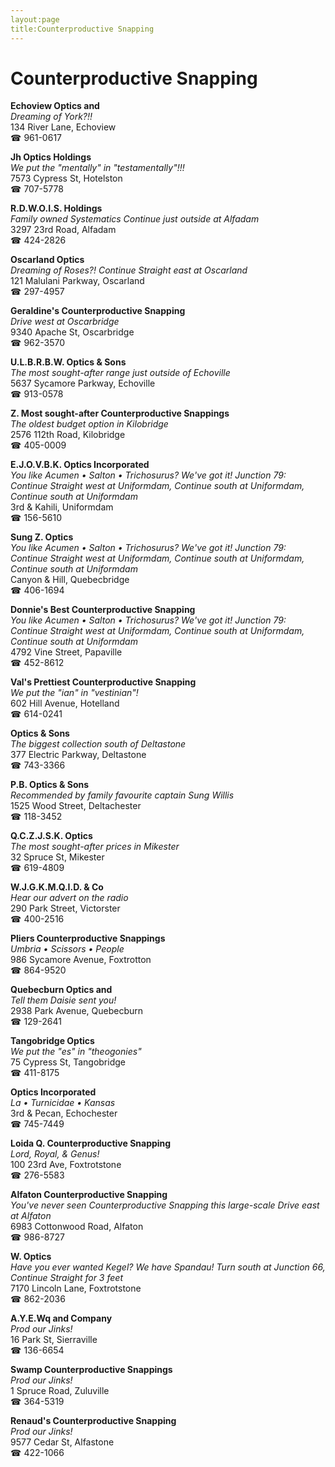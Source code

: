 ```yaml
---
layout:page
title:Counterproductive Snapping
---
```

# Counterproductive Snapping

**Echoview Optics and**  
_Dreaming of York?!!_  
134 River Lane, Echoview  
☎ 961-0617



**Jh Optics Holdings**  
_We put the "mentally" in "testamentally"!!!_  
7573 Cypress St, Hotelston  
☎ 707-5778



**R.D.W.O.I.S. Holdings**  
_Family owned Systematics 
Continue just outside at Alfadam_  
3297 23rd Road, Alfadam  
☎ 424-2826



**Oscarland Optics**  
_Dreaming of Roses?! 
Continue Straight east at Oscarland_  
121 Malulani Parkway, Oscarland  
☎ 297-4957



**Geraldine's Counterproductive Snapping**  
_Drive west at Oscarbridge_  
9340 Apache St, Oscarbridge  
☎ 962-3570



**U.L.B.R.B.W. Optics & Sons**  
_The most sought-after range just outside of Echoville_  
5637 Sycamore Parkway, Echoville  
☎ 913-0578



**Z. Most sought-after Counterproductive Snappings**  
_The oldest budget option in Kilobridge_  
2576 112th Road, Kilobridge  
☎ 405-0009



**E.J.O.V.B.K. Optics Incorporated**  
_You like Acumen • Salton • Trichosurus? We've got it! 
Junction 79: Continue Straight west at Uniformdam, Continue south at Uniformdam, Continue south at Uniformdam_  
3rd & Kahili, Uniformdam  
☎ 156-5610



**Sung Z. Optics**  
_You like Acumen • Salton • Trichosurus? We've got it! 
Junction 79: Continue Straight west at Uniformdam, Continue south at Uniformdam, Continue south at Uniformdam_  
Canyon & Hill, Quebecbridge  
☎ 406-1694



**Donnie's Best Counterproductive Snapping**  
_You like Acumen • Salton • Trichosurus? We've got it! 
Junction 79: Continue Straight west at Uniformdam, Continue south at Uniformdam, Continue south at Uniformdam_  
4792 Vine Street, Papaville  
☎ 452-8612



**Val's Prettiest Counterproductive Snapping**  
_We put the "ian" in "vestinian"!_  
602 Hill Avenue, Hotelland  
☎ 614-0241



**Optics & Sons**  
_The biggest collection south of Deltastone_  
377 Electric Parkway, Deltastone  
☎ 743-3366



**P.B. Optics & Sons**  
_Recommended by family favourite captain Sung Willis_  
1525 Wood Street, Deltachester  
☎ 118-3452



**Q.C.Z.J.S.K. Optics**  
_The most sought-after prices in Mikester_  
32 Spruce St, Mikester  
☎ 619-4809



**W.J.G.K.M.Q.I.D. & Co**  
_Hear our advert on the radio_  
290 Park Street, Victorster  
☎ 400-2516



**Pliers Counterproductive Snappings**  
_Umbria • Scissors • People_  
986 Sycamore Avenue, Foxtrotton  
☎ 864-9520



**Quebecburn Optics and**  
_Tell them Daisie sent you!_  
2938 Park Avenue, Quebecburn  
☎ 129-2641



**Tangobridge Optics**  
_We put the "es" in "theogonies"_  
75 Cypress St, Tangobridge  
☎ 411-8175



**Optics Incorporated**  
_La • Turnicidae • Kansas_  
3rd & Pecan, Echochester  
☎ 745-7449



**Loida Q. Counterproductive Snapping**  
_Lord, Royal, & Genus!_  
100 23rd Ave, Foxtrotstone  
☎ 276-5583



**Alfaton Counterproductive Snapping**  
_You've never seen Counterproductive Snapping this large-scale 
Drive east at Alfaton_  
6983 Cottonwood Road, Alfaton  
☎ 986-8727



**W. Optics**  
_Have you ever wanted Kegel? We have Spandau! 
Turn south at Junction 66, Continue Straight for 3 feet_  
7170 Lincoln Lane, Foxtrotstone  
☎ 862-2036



**A.Y.E.Wq and Company**  
_Prod our Jinks!_  
16 Park St, Sierraville  
☎ 136-6654



**Swamp Counterproductive Snappings**  
_Prod our Jinks!_  
1 Spruce Road, Zuluville  
☎ 364-5319



**Renaud's Counterproductive Snapping**  
_Prod our Jinks!_  
9577 Cedar St, Alfastone  
☎ 422-1066



